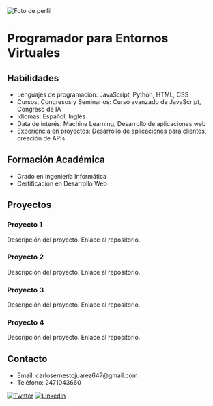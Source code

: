 <img src="profile_picture.jpg" alt="Foto de perfil">
        <h1>Programador para Entornos Virtuales</h1>
    </div>
    <div class="skills">
        <h2 class="section-title">Habilidades</h2>
        <ul>
            <li>Lenguajes de programación: JavaScript, Python, HTML, CSS</li>
            <li>Cursos, Congresos y Seminarios: Curso avanzado de JavaScript, Congreso de IA</li>
            <li>Idiomas: Español, Inglés</li>
            <li>Data de interés: Machine Learning, Desarrollo de aplicaciones web</li>
            <li>Experiencia en proyectos: Desarrollo de aplicaciones para clientes, creación de APIs</li>
        </ul>
    </div>
    <div class="education">
        <h2 class="section-title">Formación Académica</h2>
        <ul>
            <li>Grado en Ingeniería Informática</li>
            <li>Certificación en Desarrollo Web</li>
        </ul>
    </div>
    <div class="projects">
        <h2 class="section-title">Proyectos</h2>
        <div class="project-card">
            <h3>Proyecto 1</h3>
            <p>Descripción del proyecto. Enlace al repositorio.</p>
        </div>
        <div class="project-card">
            <h3>Proyecto 2</h3>
            <p>Descripción del proyecto. Enlace al repositorio.</p>
        </div>
        <div class="project-card">
            <h3>Proyecto 3</h3>
            <p>Descripción del proyecto. Enlace al repositorio.</p>
        </div>
        <div class="project-card">
            <h3>Proyecto 4</h3>
            <p>Descripción del proyecto. Enlace al repositorio.</p>
        </div>
    </div>
    <div class="contact">
        <h2 class="section-title">Contacto</h2>
        <ul>
            <li>Email: carlosernestojuarez647@gmail.com</li>
            <li>Teléfono: 2471043660</li>
        </ul>
        <div class="social-links">
            <a href="#"><img src="https://cdn.icon-icons.com/icons2/2428/PNG/512/instagram_black_logo_icon_147122.png" alt="Twitter"></a>
            <a href="#"><img src="linkedin_icon.png" alt="LinkedIn"></a>
        </div>
    </div>
</div>

</body>
</html>
